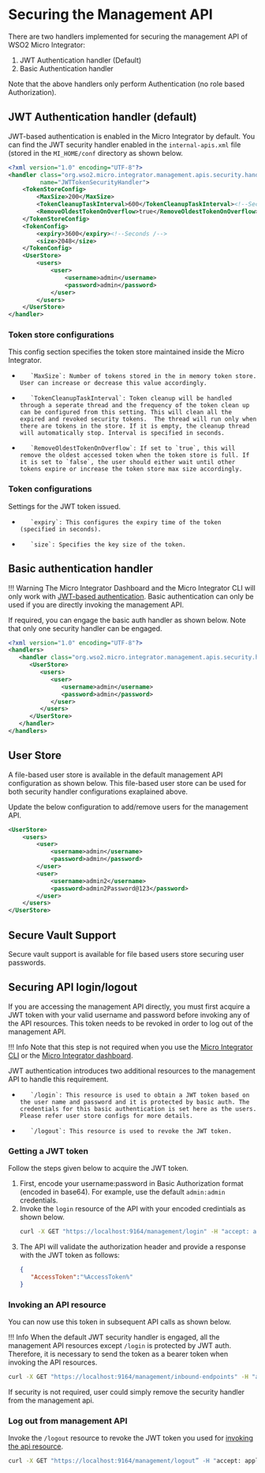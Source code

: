 # Securing the Management API
<!--
This section focuses on securing internal API. Above diagram depicts the implementation architecture of the internal API. 
Current available internal APIs:
1. Management API
2. Prometheus API (Unsecured)
-->

There are two handlers implemented for securing the management API of WSO2 Micro Integrator:

1. JWT Authentication handler (Default)
2. Basic Authentication handler

Note that the above handlers only perform Authentication (no role based Authorization).

## JWT Authentication handler (default)

JWT-based authentication is enabled in the Micro Integrator by default. You can find the JWT security handler enabled in the `internal-apis.xml` file (stored in the `MI_HOME/conf` directory as shown below.

```xml
<?xml version="1.0" encoding="UTF-8"?>
<handler class="org.wso2.micro.integrator.management.apis.security.handler.JWTTokenSecurityHandler"
         name="JWTTokenSecurityHandler">
    <TokenStoreConfig>
        <MaxSize>200</MaxSize>
        <TokenCleanupTaskInterval>600</TokenCleanupTaskInterval><!--Seconds /-->
        <RemoveOldestTokenOnOverflow>true</RemoveOldestTokenOnOverflow>
    </TokenStoreConfig>
    <TokenConfig>
        <expiry>3600</expiry><!--Seconds /-->
        <size>2048</size>
    </TokenConfig>
    <UserStore>
        <users>
            <user>
                <username>admin</username>
                <password>admin</password>
            </user>
        </users>
    </UserStore>
</handler>
```

### Token store configurations

This config section specifies the token store maintained inside the Micro Integrator.
 
-        `MaxSize`: Number of tokens stored in the in memory token store. User can increase or decrease this value accordingly.
-        `TokenCleanupTaskInterval`: Token cleanup will be handled through a seperate thread and the frequency of the token clean up can be configured from this setting. This will clean all the expired and revoked security tokens.  The thread will run only when there are tokens in the store. If it is empty, the cleanup thread will automatically stop. Interval is specified in seconds. 
-        `RemoveOldestTokenOnOverflow`: If set to `true`, this will remove the oldest accessed token when the token store is full. If it is set to `false`, the user should either wait until other tokens expire or increase the token store max size accordingly. 

### Token configurations

Settings for the JWT token issued. 

-        `expiry`: This configures the expiry time of the token (specified in seconds). 
-        `size`: Specifies the key size of the token.

## Basic authentication handler

!!! Warning
    The Micro Integrator Dashboard and the Micro Integrator CLI will only work with [JWT-based authentication](#jwt-authentication-handler-default). Basic authentication can only be used if you are directly invoking the management API.

If required, you can engage the basic auth handler as shown below. Note that only one security handler can be engaged.

```xml
<?xml version="1.0" encoding="UTF-8"?>
<handlers>
   <handler class="org.wso2.micro.integrator.management.apis.security.handler.BasicSecurityHandler" name="BasicSecurityHandler">
      <UserStore>
         <users>
            <user>
               <username>admin</username>
               <password>admin</password>
            </user>
         </users>
      </UserStore>
   </handler>
</handlers>
```

## User Store

A file-based user store is available in the default management API configuration as shown below. This file-based user store can be used for both security handler configurations exaplained above.

Update the below configuration to add/remove users for the management API.

```xml
<UserStore>
    <users>
        <user>
            <username>admin</username>
            <password>admin</password>
        </user>
        <user>
            <username>admin2</username>
            <password>admin2Password@123</password>
        </user>
    </users>
</UserStore>
```

## Secure Vault Support

Secure vault support is available for file based users store securing user passwords.

## Securing API login/logout

If you are accessing the management API directly, you must first acquire a JWT token with your valid username and password before invoking any of the API resources. This token needs to be revoked in order to log out of the management API.

!!! Info
    Note that this step is not required when you use the [Micro Integrator CLI](../../administer-and-observe/using-the-command-line-interface) or the [Micro Integrator dashboard](../../administer-and-observe/working-with-monitoring-dashboard).

JWT authentication introduces two additional resources to the management API to handle this requirement. 

-        `/login`: This resource is used to obtain a JWT token based on the user name and password and it is protected by basic auth. The credentials for this basic authentication is set here as the users. Please refer user store configs for more details.
-        `/logout`: This resource is used to revoke the JWT token.

### Getting a JWT token

Follow the steps given below to acquire the JWT token. 

1.	First, encode your username:password in Basic Authorization format (encoded in base64). For example, use the default `admin:admin` credentials.
2.	Invoke the `login` resource of the API with your encoded credintials as shown below.
	```bash
	curl -X GET "https://localhost:9164/management/login" -H "accept: application/json" -H "Authorization: Basic YWRtaW46YWRtaW4=" -k -i
	```
3.	The API will validate the authorization header and provide a response with the JWT token as follows:
	```json
	{ 
	   "AccessToken":"%AccessToken%"
	}
	```

### Invoking an API resource

You can now use this token in subsequent API calls as shown below. 

!!! Info
     When the default JWT security handler is engaged, all the management API resources except `/login` is protected by JWT auth. Therefore, it is necessary to send the token as a bearer token when invoking the API resources.

```bash
curl -X GET "https://localhost:9164/management/inbound-endpoints" -H "accept: application/json" -H "Authorization: Bearer %AccessToken%”
```
If security is not required, user could simply remove the security handler from the management api.

### Log out from management API

Invoke the `/logout` resource to revoke the JWT token you used for [invoking the api resource](#invoking-an-api-resource).

```bash
curl -X GET "https://localhost:9164/management/logout” -H "accept: application/json" -H "Authorization: Bearer %AccessToken%”
```
